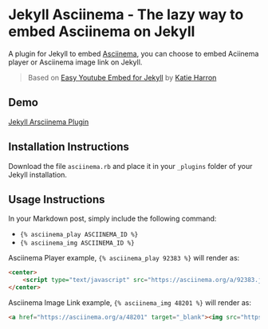 Jekyll Asciinema - The lazy way to embed Asciinema on Jekyll 
==============

A plugin for Jekyll to embed [Asciinema](https://asciinema.org), you can choose to embed Aciinema player or Asciinema image link on Jekyll.

> Based on [Easy Youtube Embed for Jekyll](https://github.com/pibby/jekyll-youtube) by [Katie Harron](https://pibby.com/)

## Demo
[Jekyll Arsciinema Plugin](https://sanremember.com/2016-11-25-jekyll-asciinema-care-cepat-sematkan-asciinema-di-jekyll/)

## Installation Instructions
Download the file `asciinema.rb` and place it in your `_plugins` folder of your Jekyll installation.

## Usage Instructions
In your Markdown post, simply include the following command:

+ `{% asciinema_play ASCIINEMA_ID %}`
+ `{% asciinema_img ASCIINEMA_ID %}`

Asciinema Player example, `{% asciinema_play 92383 %}` will render as:  
```html
<center>
	<script type="text/javascript" src="https://asciinema.org/a/92383.js" id="asciicast-92383" async></script>
</center>
```

Asciinema Image Link example, `{% asciinema_img 48201 %}` will render as:

```html
<a href="https://asciinema.org/a/48201" target="_blank"><img src="https://asciinema.org/a/48201.png"/></a>
```
